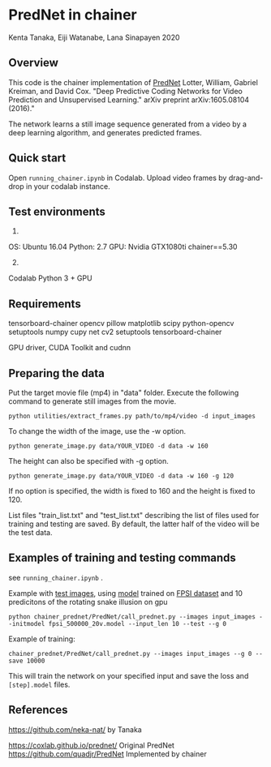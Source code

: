 # PredNet in chainer

Kenta Tanaka, Eiji Watanabe, Lana Sinapayen 2020


## Overview

This code is the chainer implementation of [PredNet](http://arxiv.org/abs/1605.08104) Lotter, William, Gabriel Kreiman, and David Cox. "Deep Predictive Coding Networks for Video Prediction and Unsupervised Learning." arXiv preprint arXiv:1605.08104 (2016)."

The network learns a still image sequence generated from a video by a deep learning algorithm, and generates predicted frames.

## Quick start
Open `running_chainer.ipynb` in Codalab.
Upload video frames by drag-and-drop in your codalab instance.


## Test environments

1.
OS: Ubuntu 16.04
Python: 2.7
GPU: Nvidia GTX1080ti
chainer==5.30

2.
Codalab Python 3 + GPU

## Requirements

tensorboard-chainer
opencv
pillow 
matplotlib
scipy
python-opencv
setuptools
numpy
cupy
net
cv2
setuptools
tensorboard-chainer 

GPU driver, CUDA Toolkit and cudnn



## Preparing the data

Put the target movie file (mp4) in "data" folder.
Execute the following command to generate still images from the movie.

`python utilities/extract_frames.py path/to/mp4/video -d input_images`

To change the width of the image, use the -w option.

`python generate_image.py data/YOUR_VIDEO -d data -w 160`

The height can also be specified with -g option.

`python generate_image.py data/YOUR_VIDEO -d data -w 160 -g 120`

If no option is specified, the width is fixed to 160 and the height is fixed to 120.

List files "train_list.txt" and "test_list.txt" describing the list of files used for training and testing are saved.
By default, the latter half of the video will be the test data.


## Examples of training and testing commands

see `running_chainer.ipynb` .

Example with [test images](link), using [model](link) trained on [FPSI dataset](link) and 10 predicitons of the rotating snake illusion on gpu

`python chainer_prednet/PredNet/call_prednet.py --images input_images --initmodel fpsi_500000_20v.model --input_len 10 --test --g 0`

Example of training:

`chainer_prednet/PredNet/call_prednet.py --images input_images --g 0 --save 10000` 

This will train the network on your specified input and save the loss and `[step].model` files.

## References

https://github.com/neka-nat/ by Tanaka

https://coxlab.github.io/prednet/ Original PredNet
https://github.com/quadjr/PredNet Implemented by chainer



